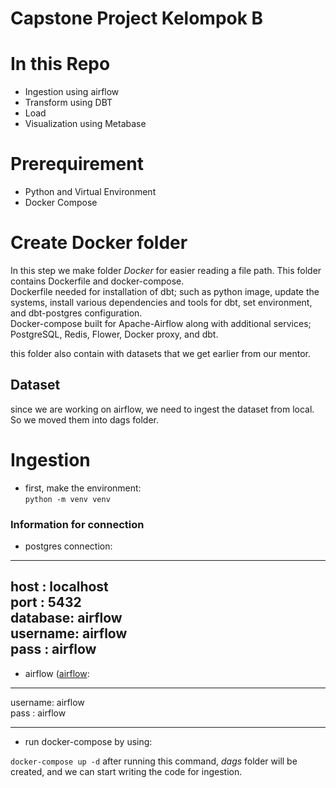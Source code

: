 # Capstone Project Kelompok B
# In this Repo
* Ingestion using airflow
* Transform using DBT
* Load
* Visualization using Metabase

# Prerequirement
* Python and Virtual Environment
* Docker Compose

# Create Docker folder
In this step we make folder *Docker* for easier reading a file path. This folder contains Dockerfile and docker-compose.  
Dockerfile needed for installation of dbt; such as python image, update the systems, install various dependencies and tools for dbt, set environment, and dbt-postgres configuration.  
Docker-compose built for Apache-Airflow along with additional services; PostgreSQL, Redis, Flower, Docker proxy, and dbt.  

this folder also contain with datasets that we get earlier from our mentor.

## Dataset
since we are working on airflow, we need to ingest the dataset from local. So we moved them into dags folder.

# Ingestion
* first, make the environment:  
`python -m venv venv`

### Information for connection
* postgres connection:  
---
 host    : localhost  
 port    : 5432  
 database: airflow  
 username: airflow  
 pass    : airflow
---
* airflow ([airflow](http://localhost:8080/):  
***
username: airflow  
pass    : airflow
***

* run docker-compose by using:

`docker-compose up -d`
after running this command, *dags* folder will be created, and we can start writing the code for ingestion.
